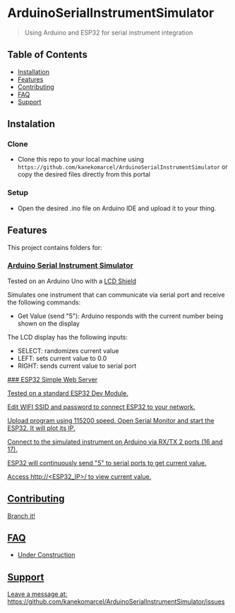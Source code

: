 # ArduinoSerialInstrumentSimulator
> Using Arduino and ESP32 for serial instrument integration

## Table of Contents

- [Installation](#installation)
- [Features](#features)
- [Contributing](#contributing)
- [FAQ](#faq)
- [Support](#support)

## Instalation

### Clone

- Clone this repo to your local machine using `https://github.com/kanekomarcel/ArduinoSerialInstrumentSimulator` or copy the desired files directly from this portal 

### Setup

- Open the desired .ino file on Arduino IDE and upload it to your thing.

## Features

This project contains folders for: 

### <a href="https://github.com/kanekomarcel/ArduinoSerialInstrumentSimulator/tree/master/SerialInstrumentWithLCD">Arduino Serial Instrument Simulator
</a>

Tested on an Arduino Uno with a <a href="https://www.filipeflop.com/produto/display-lcd-shield-com-teclado-para-arduino/" target="blank">LCD Shield</a>

Simulates one instrument that can communicate via serial port and receive the following commands:
- Get Value (send "5"): Arduino responds with the current number being shown on the display

The LCD display has the following inputs:
- SELECT: randomizes current value
- LEFT: sets current value to 0.0
- RIGHT: sends current value to serial port

<a href="https://github.com/kanekomarcel/ArduinoSerialInstrumentSimulator/tree/master/sketchSimpleWebServerESP32">
### ESP32 Simple Web Server

Tested on a standard ESP32 Dev Module. 

Edit WIFI SSID and password to connect ESP32 to your network. 

Upload program using 115200 speed. Open Serial Monitor and start the ESP32. It will plot its IP.

Connect to the simulated instrument on Arduino via RX/TX 2 ports (16 and 17).

ESP32 will continuously send "5" to serial ports to get current value.

Access http://<ESP32_IP>/ to view current value.

## Contributing

Branch it!

## FAQ

- Under Construction

## Support

Leave a message at: https://github.com/kanekomarcel/ArduinoSerialInstrumentSimulator/issues
